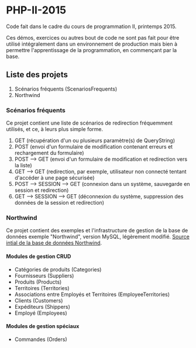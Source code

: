# PHP-II-2015
Code fait dans le cadre du cours de programmation II, printemps 2015. 

Ces démos, exercices ou autres bout de code ne sont pas fait pour être utilisé intégralement dans un environnement de production mais bien à permettre l'apprentissage de la programmation, en commençant par la base.

## Liste des projets
1. Scénarios fréquents (ScenariosFrequents)
2. Northwind

### Scénarios fréquents
Ce projet contient une liste de scénarios de redirection fréquemment utilisés, et ce, à leurs plus simple forme.

1. GET (récupération d'un ou plusieurs paramètre(s) de QueryString)
2. POST (envoi d'un formulaire de modification contenant erreurs et rechargement du formulaire)
3. POST --> GET (envoi d'un formulaire de modification et redirection vers la liste)
4. GET --> GET (redirection, par exemple, utilisateur non connecté tentant d'accéder à une page sécurisée)
5. POST --> SESSION --> GET (connexion dans un système, sauvegarde en session et redirection)
6. GET --> SESSION --> GET (déconnexion du système, suppression des données de la session et redirection)

### Northwind
Ce projet contient des exemples et l'infrastructure de gestion de la base de données exemple "Northwind", version MySQL, légèrement modifié. [Source intial de la base de données Northwind](https://code.google.com/p/northwindextended/).

#### Modules de gestion CRUD
* Catégories de produits (Categories)
* Fournisseurs (Suppliers)
* Produits (Products)
* Territoires (Territories)
* Associations entre Employés et Territoires (EmployeeTerritories)
* Clients (Customers)
* Expéditeurs (Shippers)
* Employé (Employees)

#### Modules de gestion spéciaux
* Commandes (Orders)
